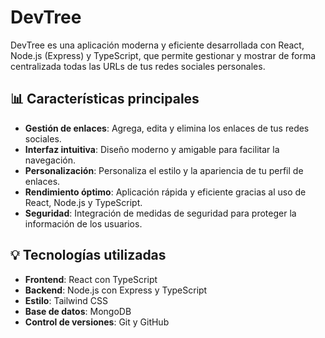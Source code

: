 # DevTree 
DevTree es una aplicación moderna y eficiente desarrollada con React, Node.js (Express) y TypeScript, que permite gestionar y mostrar de forma centralizada todas las URLs de tus redes sociales personales. 
## 📊 Características principales 
- **Gestión de enlaces**: Agrega, edita y elimina los enlaces de tus redes sociales.
- **Interfaz intuitiva**: Diseño moderno y amigable para facilitar la navegación.
- **Personalización**: Personaliza el estilo y la apariencia de tu perfil de enlaces.
- **Rendimiento óptimo**: Aplicación rápida y eficiente gracias al uso de React, Node.js y TypeScript.
- **Seguridad**: Integración de medidas de seguridad para proteger la información de los usuarios.

## 💡 Tecnologías utilizadas 
- **Frontend**: React con TypeScript
- **Backend**: Node.js con Express y TypeScript
- **Estilo**: Tailwind CSS
- **Base de datos**: MongoDB
- **Control de versiones**: Git y GitHub

